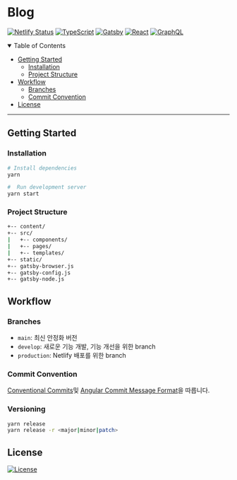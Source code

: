# Blog

[![Netlify Status](https://api.netlify.com/api/v1/badges/6519e5b9-d178-4824-9851-566f453e9407/deploy-status)](https://app.netlify.com/sites/pers0n4/deploys)
[![TypeScript]](https://www.typescriptlang.org/)
[![Gatsby]](https://www.gatsbyjs.com/)
[![React]](https://reactjs.org/)
[![GraphQL]](https://graphql.org/)

[typescript]: https://img.shields.io/static/v1?style=flat-square&labelColor=eeeeee&color=3178c6&logoColor=3178c6&label=&message=TypeScript&logo=typescript&#3178c6
[gatsby]: https://img.shields.io/static/v1?style=flat-square&labelColor=eeeeee&color=663399&logoColor=663399&label=&message=Gatsby&logo=gatsby&#663399
[react]: https://img.shields.io/static/v1?style=flat-square&labelColor=212121&color=61dafb&logoColor=61dafb&label=&message=React&logo=react&#61dafe
[graphql]: https://img.shields.io/static/v1?style=flat-square&labelColor=212121&color=e43aaa&logoColor=e43aaa&label=&message=GraphQL&logo=graphql&#e43aaa

<details open>
  <summary>Table of Contents</summary>

- [Getting Started](#getting-started)
  - [Installation](#installation)
  - [Project Structure](#project-structure)
- [Workflow](#workflow)
  - [Branches](#branches)
  - [Commit Convention](#commit-convention)
- [License](#license)

</details>

---

## Getting Started

### Installation

```bash
# Install dependencies
yarn

#  Run development server
yarn start
```

### Project Structure

```bash
+-- content/
+-- src/
|   +-- components/
|   +-- pages/
|   +-- templates/
+-- static/
+-- gatsby-browser.js
+-- gatsby-config.js
+-- gatsby-node.js
```

## Workflow

### Branches

- `main`: 최신 안정화 버전
- `develop`: 새로운 기능 개발, 기능 개선을 위한 branch
- `production`: Netlify 배포를 위한 branch

### Commit Convention

[Conventional Commits](https://conventionalcommits.org/)및 [Angular Commit Message Format](https://github.com/angular/angular/blob/master/CONTRIBUTING.md#-commit-message-format)을 따릅니다.

### Versioning

```bash
yarn release
yarn release -r <major|minor|patch>
```

## License

[![License](https://img.shields.io/github/license/pers0n4/blog?style=for-the-badge)](https://opensource.org/licenses/MIT)
